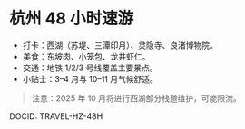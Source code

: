# 杭州 48 小时速游
- 打卡：西湖（苏堤、三潭印月）、灵隐寺、良渚博物院。
- 美食：东坡肉、小笼包、龙井虾仁。
- 交通：地铁 1/2/3 号线覆盖主要景点。
- 小贴士：3–4 月与 10–11 月气候舒适。

> 注意：2025 年 10 月将进行西湖部分栈道维护，可能限流。

DOCID: TRAVEL-HZ-48H
